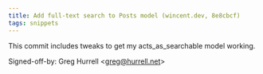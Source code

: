 ```yaml
---
title: Add full-text search to Posts model (wincent.dev, 8e8cbcf)
tags: snippets
---
```


This commit includes tweaks to get my acts_as_searchable model working.

Signed-off-by: Greg Hurrell &lt;greg@hurrell.net&gt;
